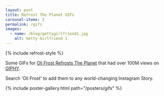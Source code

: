```yaml
---
layout: post
title: Refrost The Planet GIFs
carousel-items: 3
permalink: /gifs
images:
  - name: /blog/gettygirlfriend1.jpg
    alt: Getty Girlfriend 1
---
```


{% include refrost-style %}

Some GIFs for [Oli Frost Refrosts The Planet](/refrost) that had over 100M views on [GIPHY](http://giphy.com/olifrost).

Search 'Oli Frost' to add them to any world-changing Instagram Story.

{% include poster-gallery.html path="/posters/gifs" %}
